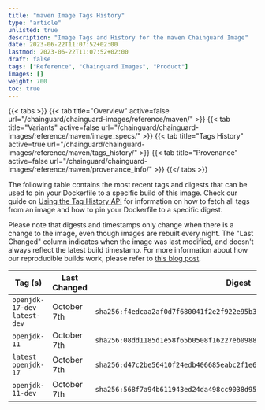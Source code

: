 ```yaml
---
title: "maven Image Tags History"
type: "article"
unlisted: true
description: "Image Tags and History for the maven Chainguard Image"
date: 2023-06-22T11:07:52+02:00
lastmod: 2023-06-22T11:07:52+02:00
draft: false
tags: ["Reference", "Chainguard Images", "Product"]
images: []
weight: 700
toc: true
---
```


{{< tabs >}}
{{< tab title="Overview" active=false url="/chainguard/chainguard-images/reference/maven/" >}}
{{< tab title="Variants" active=false url="/chainguard/chainguard-images/reference/maven/image_specs/" >}}
{{< tab title="Tags History" active=true url="/chainguard/chainguard-images/reference/maven/tags_history/" >}}
{{< tab title="Provenance" active=false url="/chainguard/chainguard-images/reference/maven/provenance_info/" >}}
{{</ tabs >}}

The following table contains the most recent tags and digests that can be used to pin your Dockerfile to a specific build of this image. Check our guide on [Using the Tag History API](/chainguard/chainguard-images/using-the-tag-history-api/) for information on how to fetch all tags from an image and how to pin your Dockerfile to a specific digest.

Please note that digests and timestamps only change when there is a change to the image, even though images are rebuilt every night. The "Last Changed" column indicates when the image was last modified, and doesn't always reflect the latest build timestamp. For more information about how our reproducible builds work, please refer to [this blog post](https://www.chainguard.dev/unchained/reproducing-chainguards-reproducible-image-builds).

| Tag (s)                        | Last Changed | Digest                                                                    |
|--------------------------------|--------------|---------------------------------------------------------------------------|
|  `openjdk-17-dev` `latest-dev` | October 7th  | `sha256:f4edcaa2af0d7f680041f2e2f922e95b325c8725e54fb730377f67905a0fbfa3` |
|  `openjdk-11`                  | October 7th  | `sha256:08dd1185d1e58f65b0508f16227eb09884b3771d9c33d90c2cdd5dda6da48884` |
|  `latest` `openjdk-17`         | October 7th  | `sha256:d47c2be56410f24edb406685eabc2f1e675443cd0994c0770de69a930b42f445` |
|  `openjdk-11-dev`              | October 7th  | `sha256:568f7a94b611943ed24da498cc9038d9552de8e0a833afaf62049632b203ffb7` |

